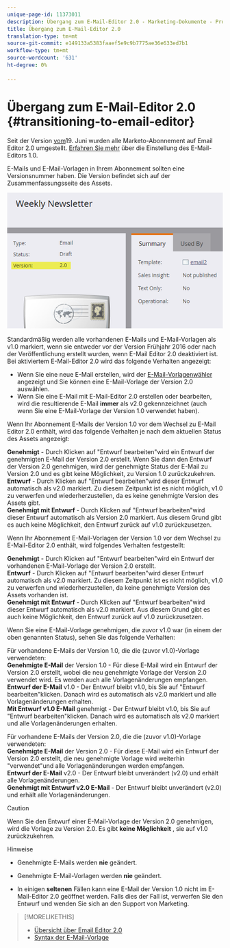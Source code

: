 ```yaml
---
unique-page-id: 11373011
description: Übergang zum E-Mail-Editor 2.0 - Marketing-Dokumente - Produktdokumentation
title: Übergang zum E-Mail-Editor 2.0
translation-type: tm+mt
source-git-commit: e149133a5383faaef5e9c9b7775ae36e633ed7b1
workflow-type: tm+mt
source-wordcount: '631'
ht-degree: 0%

---
```



# Übergang zum E-Mail-Editor 2.0 {#transitioning-to-email-editor}

Seit der Version [vom](../../../../release-notes/2016/release-notes-spring-16.md)19. Juni wurden alle Marketo-Abonnement auf Email Editor 2.0 umgestellt. [Erfahren Sie mehr](https://nation.marketo.com/docs/DOC-7038) über die Einstellung des E-Mail-Editors 1.0.

E-Mails und E-Mail-Vorlagen in Ihrem Abonnement sollten eine Versionsnummer haben. Die Version befindet sich auf der Zusammenfassungsseite des Assets.

![](assets/five-5.png)

Standardmäßig werden alle vorhandenen E-Mails und E-Mail-Vorlagen als v1.0 markiert, wenn sie entweder vor der Version Frühjahr 2016 oder nach der Veröffentlichung erstellt wurden, wenn E-Mail Editor 2.0 deaktiviert ist. Bei aktiviertem E-Mail-Editor 2.0 wird das folgende Verhalten angezeigt:

* Wenn Sie eine neue E-Mail erstellen, wird der [E-Mail-Vorlagenwähler](email-template-picker-overview.md) angezeigt und Sie können eine E-Mail-Vorlage der Version 2.0 auswählen.
* Wenn Sie eine E-Mail mit E-Mail-Editor 2.0 erstellen oder bearbeiten, wird die resultierende E-Mail **immer** als v2.0 gekennzeichnet (auch wenn Sie eine E-Mail-Vorlage der Version 1.0 verwendet haben).

Wenn Ihr Abonnement E-Mails der Version 1.0 vor dem Wechsel zu E-Mail Editor 2.0 enthält, wird das folgende Verhalten je nach dem aktuellen Status des Assets angezeigt:

**Genehmigt** - Durch Klicken auf &quot;Entwurf bearbeiten&quot;wird ein Entwurf der genehmigten E-Mail der Version 2.0 erstellt. Wenn Sie dann den Entwurf der Version 2.0 genehmigen, wird der genehmigte Status der E-Mail zu Version 2.0 und es gibt keine Möglichkeit, zu Version 1.0 zurückzukehren.\
**Entwurf** - Durch Klicken auf &quot;Entwurf bearbeiten&quot;wird dieser Entwurf automatisch als v2.0 markiert. Zu diesem Zeitpunkt ist es nicht möglich, v1.0 zu verwerfen und wiederherzustellen, da es keine genehmigte Version des Assets gibt.\
**Genehmigt mit Entwurf** - Durch Klicken auf &quot;Entwurf bearbeiten&quot;wird dieser Entwurf automatisch als Version 2.0 markiert. Aus diesem Grund gibt es auch keine Möglichkeit, den Entwurf zurück auf v1.0 zurückzusetzen.

Wenn Ihr Abonnement E-Mail-Vorlagen der Version 1.0 vor dem Wechsel zu E-Mail-Editor 2.0 enthält, wird folgendes Verhalten festgestellt:

**Genehmigt** - Durch Klicken auf &quot;Entwurf bearbeiten&quot;wird ein Entwurf der vorhandenen E-Mail-Vorlage der Version 2.0 erstellt.\
**Entwurf** - Durch Klicken auf &quot;Entwurf bearbeiten&quot;wird dieser Entwurf automatisch als v2.0 markiert. Zu diesem Zeitpunkt ist es nicht möglich, v1.0 zu verwerfen und wiederherzustellen, da keine genehmigte Version des Assets vorhanden ist.\
**Genehmigt mit Entwurf** - Durch Klicken auf &quot;Entwurf bearbeiten&quot;wird dieser Entwurf automatisch als v2.0 markiert. Aus diesem Grund gibt es auch keine Möglichkeit, den Entwurf zurück auf v1.0 zurückzusetzen.

Wenn Sie eine E-Mail-Vorlage genehmigen, die zuvor v1.0 war (in einem der oben genannten Status), sehen Sie das folgende Verhalten:

Für vorhandene E-Mails der Version 1.0, die die (zuvor v1.0)-Vorlage verwendeten:\
**Genehmigte E-Mail** der Version 1.0 - Für diese E-Mail wird ein Entwurf der Version 2.0 erstellt, wobei die neu genehmigte Vorlage der Version 2.0 verwendet wird. Es werden auch alle Vorlagenänderungen empfangen.\
**Entwurf der E-Mail** v1.0 - Der Entwurf bleibt v1.0, bis Sie auf &quot;Entwurf bearbeiten&quot;klicken. Danach wird es automatisch als v2.0 markiert und alle Vorlagenänderungen erhalten.\
**Mit Entwurf v1.0 E-Mail** genehmigt - Der Entwurf bleibt v1.0, bis Sie auf &quot;Entwurf bearbeiten&quot;klicken. Danach wird es automatisch als v2.0 markiert und alle Vorlagenänderungen erhalten.

Für vorhandene E-Mails der Version 2.0, die die (zuvor v1.0)-Vorlage verwendeten:\
**Genehmigte E-Mail** der Version 2.0 - Für diese E-Mail wird ein Entwurf der Version 2.0 erstellt, die neu genehmigte Vorlage wird weiterhin &quot;verwendet&quot;und alle Vorlagenänderungen werden empfangen.\
**Entwurf der E-Mail** v2.0 - Der Entwurf bleibt unverändert (v2.0) und erhält alle Vorlagenänderungen.\
**Genehmigt mit Entwurf v2.0 E-Mail** - Der Entwurf bleibt unverändert (v2.0) und erhält alle Vorlagenänderungen.

>[!CAUTION]
>
>Wenn Sie den Entwurf einer E-Mail-Vorlage der Version 2.0 genehmigen, wird die Vorlage zu Version 2.0. Es gibt **keine Möglichkeit** , sie auf v1.0 zurückzukehren.

Hinweise

* Genehmigte E-Mails werden **nie** geändert.

* Genehmigte E-Mail-Vorlagen werden **nie** geändert.

* In einigen **seltenen** Fällen kann eine E-Mail der Version 1.0 nicht im E-Mail-Editor 2.0 geöffnet werden. Falls dies der Fall ist, verwerfen Sie den Entwurf und wenden Sie sich an den Support von Marketing.

>[!MORELIKETHIS]
>
>* [Übersicht über Email Editor 2.0](email-editor-v2-0-overview.md)
>* [Syntax der E-Mail-Vorlage](email-template-syntax.md)

>



